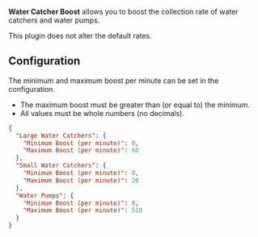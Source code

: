 **Water Catcher Boost** allows you to boost the collection rate of water catchers and water pumps.

This plugin does not alter the default rates.

## Configuration
The minimum and maximum boost per minute can be set in the configuration.
* The maximum boost must be greater than (or equal to) the minimum.
* All values must be whole numbers (no decimals).

```json
{
  "Large Water Catchers": {
    "Minimum Boost (per minute)": 0,
    "Maximum Boost (per minute)": 60
  },
  "Small Water Catchers": {
    "Minimum Boost (per minute)": 0,
    "Maximum Boost (per minute)": 20
  },
  "Water Pumps": {
    "Minimum Boost (per minute)": 0,
    "Maximum Boost (per minute)": 510
  }
}
```

